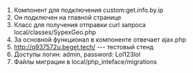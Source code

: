 1. Компонент для подключения custom:get.info.by.ip
2. Он подключен на главной странице
3. Класс для получения отправки curl запроса local/classes/SypexGeo.php
4. За основной функционал в компоненте отвечает ajax.php
5.  http://q937572u.beget.tech/ --- тестовый стенд
6.  Доступы логин: admin, password: Lol123lol
7.  Файлы миграции в local/php_inteface/migrations
